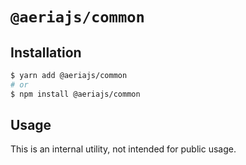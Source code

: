 # `@aeriajs/common`

## Installation

```sh
$ yarn add @aeriajs/common
# or
$ npm install @aeriajs/common
```

## Usage

This is an internal utility, not intended for public usage.
